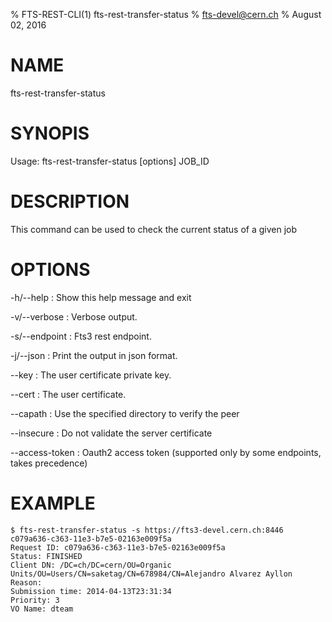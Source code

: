 % FTS-REST-CLI(1) fts-rest-transfer-status
% fts-devel@cern.ch
% August 02, 2016
# NAME

fts-rest-transfer-status

# SYNOPIS

Usage: fts-rest-transfer-status [options] JOB_ID

# DESCRIPTION

This command can be used to check the current status of a given job

# OPTIONS

-h/--help
:	Show this help message and exit

-v/--verbose
:	Verbose output. 

-s/--endpoint
:	Fts3 rest endpoint. 

-j/--json
:	Print the output in json format. 

--key
:	The user certificate private key. 

--cert
:	The user certificate. 

--capath
:	Use the specified directory to verify the peer

--insecure
:	Do not validate the server certificate

--access-token
:	Oauth2 access token (supported only by some endpoints, takes precedence)

# EXAMPLE
```
$ fts-rest-transfer-status -s https://fts3-devel.cern.ch:8446 c079a636-c363-11e3-b7e5-02163e009f5a
Request ID: c079a636-c363-11e3-b7e5-02163e009f5a
Status: FINISHED
Client DN: /DC=ch/DC=cern/OU=Organic Units/OU=Users/CN=saketag/CN=678984/CN=Alejandro Alvarez Ayllon
Reason:
Submission time: 2014-04-13T23:31:34
Priority: 3
VO Name: dteam

```
